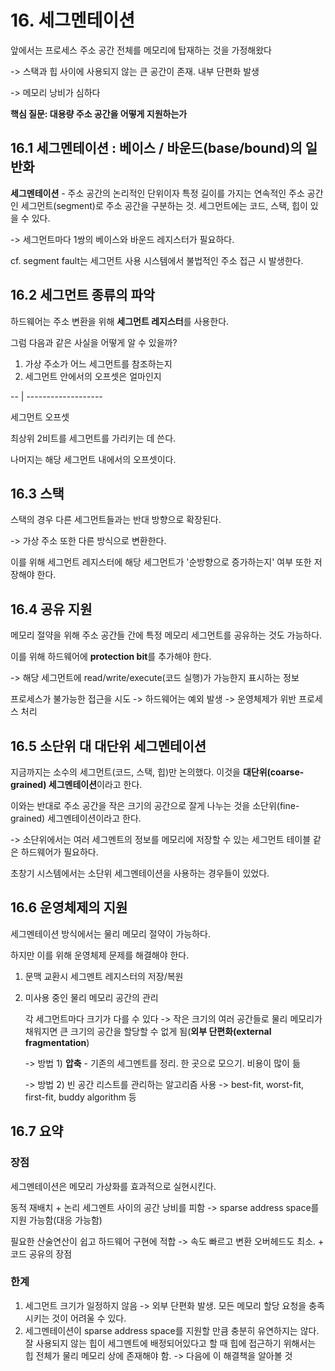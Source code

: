# 16. 세그멘테이션

앞에서는 프로세스 주소 공간 전체를 메모리에 탑재하는 것을 가정해왔다

-> 스택과 힙 사이에 사용되지 않는 큰 공간이 존재. 내부 단편화 발생

-> 메모리 낭비가 심하다

**핵심 질문: 대용량 주소 공간을 어떻게 지원하는가**



## 16.1 세그멘테이션 : 베이스 / 바운드(base/bound)의 일반화

**세그멘테이션** - 주소 공간의 논리적인 단위이자 특정 길이를 가지는 연속적인 주소 공간인 세그먼트(segment)로 주소 공간을 구분하는 것. 세그먼트에는 코드, 스택, 힙이 있을 수 있다.

-> 세그먼트마다 1쌍의 베이스와 바운드 레지스터가 필요하다.

cf. segment fault는 세그먼트 사용 시스템에서 불법적인 주소 접근 시 발생한다.



## 16.2 세그먼트 종류의 파악

하드웨어는 주소 변환을 위해 **세그먼트 레지스터**를 사용한다.

그럼 다음과 같은 사실을 어떻게 알 수 있을까?

1. 가상 주소가 어느 세그먼트를 참조하는지
2. 세그먼트 안에서의 오프셋은 얼마인지



-- | -------------------

세그먼트	오프셋



최상위 2비트를 세그먼트를 가리키는 데 쓴다.

나머지는 해당 세그먼트 내에서의 오프셋이다.



## 16.3 스택

스택의 경우 다른 세그먼트들과는 반대 방향으로 확장된다.

-> 가상 주소 또한 다른 방식으로 변환한다.

이를 위해 세그먼트 레지스터에 해당 세그먼트가 '순방향으로 증가하는지' 여부 또한 저장해야 한다.



## 16.4 공유 지원

메모리 절약을 위해 주소 공간들 간에 특정 메모리 세그먼트를 공유하는 것도 가능하다.

이를 위해 하드웨어에 **protection bit**를 추가해야 한다.

-> 해당 세그먼트에 read/write/execute(코드 실행)가 가능한지 표시하는 정보

프로세스가 불가능한 접근을 시도 -> 하드웨어는 예외 발생 -> 운영체제가 위반 프로세스 처리



## 16.5 소단위 대 대단위 세그멘테이션

지금까지는 소수의 세그먼트(코드, 스택, 힙)만 논의했다. 이것을 **대단위(coarse-grained) 세그멘테이션**이라고 한다.

이와는 반대로 주소 공간을 작은 크기의 공간으로 잘게 나누는 것을 소단위(fine-grained) 세그멘테이션이라고 한다.

-> 소단위에서는 여러 세그멘트의 정보를 메모리에 저장할 수 있는 세그먼트 테이블 같은 하드웨어가 필요하다.

초창기 시스템에서는 소단위 세그멘테이션을 사용하는 경우들이 있었다.



## 16.6 운영체제의 지원

세그멘테이션 방식에서는 물리 메모리 절약이 가능하다.

하지만 이를 위해 운영체제 문제를 해결해야 한다.

1. 문맥 교환시 세그멘트 레지스터의 저장/복원

2. 미사용 중인 물리 메모리 공간의 관리

   각 세그먼트마다 크기가 다를 수 있다 -> 작은 크기의 여러 공간들로 물리 메모리가 채워지면 큰 크기의 공간을 할당할 수 없게 됨(**외부 단편화(external fragmentation**)

   -> 방법 1) **압축** - 기존의 세그멘트를 정리. 한 곳으로 모으기. 비용이 많이 듦

   -> 방법 2) 빈 공간 리스트를 관리하는 알고리즘 사용  -> best-fit, worst-fit, first-fit, buddy algorithm 등



## 16.7 요약

### 장점

세그멘테이션은 메모리 가상화를 효과적으로 실현시킨다.

동적 재배치 + 논리 세그멘트 사이의 공간 낭비를 피함 -> sparse address space를 지원 가능함(대응 가능함)

필요한 산술연산이 쉽고 하드웨어 구현에 적합 -> 속도 빠르고 변환 오버헤드도 최소. + 코드 공유의 장점



### 한계

1. 세그먼트 크기가 일정하지 않음 -> 외부 단편화 발생. 모든 메모리 할당 요청을 충족시키는 것이 어려울 수 있다.
2. 세그멘테이션이 sparse address space를 지원할 만큼 충분히 유연하지는 않다. 잘 사용되지 않는 힙이 세그멘트에 배정되어있다고 할 때 힙에 접근하기 위해서는 힙 전체가 물리 메모리 상에 존재해야 함. -> 다음에 이 해결책을 알아볼 것

 